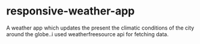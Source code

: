 # responsive-weather-app
A weather app which updates the present  the climatic conditions of the city around the globe..i used weatherfreesource api for fetching data.
